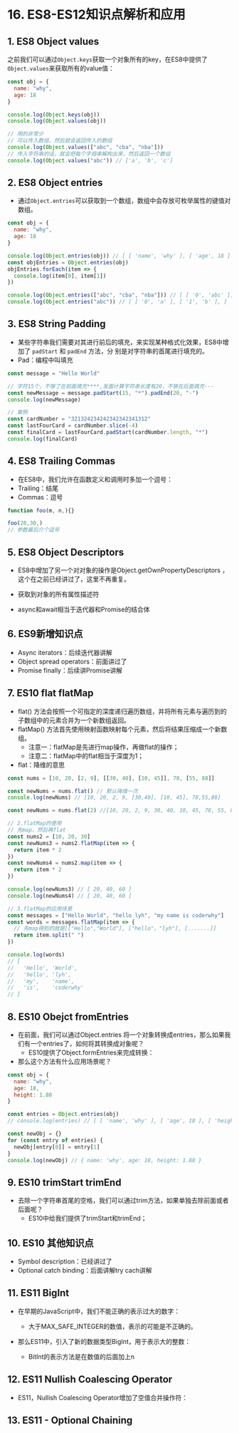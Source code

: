 # 16. ES8-ES12知识点解析和应用

## 1. ES8 Object values

之前我们可以通过`Object.keys`获取一个对象所有的key，在ES8中提供了 `Object.values`来获取所有的value值：

```js
const obj = {
  name: "why",
  age: 18
}

console.log(Object.keys(obj))
console.log(Object.values(obj))

// 用的非常少
// 可以传入数组，然后就会返回传入的数组
console.log(Object.values(["abc", "cba", "nba"]))
// 传入字符串的话，就会把每个字母串解构出来，然后返回一个数组
console.log(Object.values("abc")) // ['a', 'b', 'c']

```

## 2. ES8 Object entries

+ 通过`Object.entries`可以获取到一个数组，数组中会存放可枚举属性的键值对数组。

```js
const obj = {
  name: "why",
  age: 18
}

console.log(Object.entries(obj)) // [ [ 'name', 'why' ], [ 'age', 18 ] ]
const objEntries = Object.entries(obj)
objEntries.forEach(item => {
  console.log(item[0], item[1])
})

console.log(Object.entries(["abc", "cba", "nba"])) // [ [ '0', 'abc' ], [ '1', 'cba' ], [ '2', 'nba' ] ]
console.log(Object.entries("abc")) // [ [ '0', 'a' ], [ '1', 'b' ], [ '2', 'c' ] ]

```

## 3. ES8 String Padding

+ 某些字符串我们需要对其进行前后的填充，来实现某种格式化效果，ES8中增加了 `padStart` 和 `padEnd` 方法，分 别是对字符串的首尾进行填充的。
+ Pad：编程中叫填充

```js
const message = "Hello World"

// 字符15个，不够了在前面填充****,发面计算字符串长度有20，不够在后面填充---
const newMessage = message.padStart(15, "*").padEnd(20, "-")
console.log(newMessage)

// 案例
const cardNumber = "321324234242342342341312"
const lastFourCard = cardNumber.slice(-4)
const finalCard = lastFourCard.padStart(cardNumber.length, "*")
console.log(finalCard)

```

## 4. ES8 Trailing Commas

+ 在ES8中，我们允许在函数定义和调用时多加一个逗号：
+ Trailing：结尾
+ Commas：逗号

```js
function foo(m, n,){}

foo(20,30,)
// 参数最后介个逗号

```

## 5. ES8 Object Descriptors

+ ES8中增加了另一个对对象的操作是Object.getOwnPropertyDescriptors ，这个在之前已经讲过了，这里不再重复。
+ 获取到对象的所有属性描述符

+ async和await相当于迭代器和Promise的结合体



## 6. ES9新增知识点

+ Async iterators：后续迭代器讲解
+ Object spread operators：前面讲过了
+ Promise finally：后续讲Promise讲解



## 7. ES10 flat flatMap

+ flat() 方法会按照一个可指定的深度递归遍历数组，并将所有元素与遍历到的子数组中的元素合并为一个新数组返回。
+ flatMap() 方法首先使用映射函数映射每个元素，然后将结果压缩成一个新数组。
  + 注意一：flatMap是先进行map操作，再做flat的操作；
  + 注意二：flatMap中的flat相当于深度为1；
+ flat：降维的意思

```js
const nums = [10, 20, [2, 9], [[30, 40], [10, 45]], 78, [55, 88]]

const newNums = nums.flat() // 默认降维一次
console.log(newNums) // [10, 20, 2, 9, [30,40], [10, 45], 78,55,88]

const newNums = nums.flat(2) //[10, 20, 2, 9, 30, 40, 10, 45, 78, 55, 88]

// 2.flatMap的使用
// 先map，然后再flat
const nums2 = [10, 20, 30]
const newNums3 = nums2.flatMap(item => {
  return item * 2
})
const newNums4 = nums2.map(item => {
  return item * 2
})

console.log(newNums3) // [ 20, 40, 60 ]
console.log(newNums4) // [ 20, 40, 60 ]

// 3.flatMap的应用场景
const messages = ["Hello World", "hello lyh", "my name is coderwhy"]
const words = messages.flatMap(item => {
  // 先map得到的就是[["Hello","World"], ["hello"，"lyh"], [.......]]
  return item.split(" ")
})

console.log(words)
// [
//   'Hello', 'World',
//   'hello', 'lyh',
//   'my',    'name',
//   'is',    'coderwhy'
// ]

```

## 8. ES10 Obejct fromEntries

+ 在前面，我们可以通过Object.entries 将一个对象转换成entries，那么如果我们有一个entries了，如何将其转换成对象呢？
  + ES10提供了Object.formEntries来完成转换：
+ 那么这个方法有什么应用场景呢？

```js
const obj = {
  name: "why",
  age: 18,
  height: 1.88
}

const entries = Object.entries(obj)
// console.log(entries) // [ [ 'name', 'why' ], [ 'age', 18 ], [ 'height', 1.88 ] ]

const newObj = {}
for (const entry of entries) {
  newObj[entry[0]] = entry[1]
}
console.log(newObj) // { name: 'why', age: 18, height: 1.88 }
```





## 9. ES10 trimStart trimEnd

+ 去除一个字符串首尾的空格，我们可以通过trim方法，如果单独去除前面或者后面呢？
  + ES10中给我们提供了trimStart和trimEnd；



## 10. ES10 其他知识点

+ Symbol description：已经讲过了
+ Optional catch binding：后面讲解try cach讲解





## 11. ES11 BigInt

+ 在早期的JavaScript中，我们不能正确的表示过大的数字：
  + 大于MAX_SAFE_INTEGER的数值，表示的可能是不正确的。



+ 那么ES11中，引入了新的数据类型BigInt，用于表示大的整数：
  + BitInt的表示方法是在数值的后面加上n





## 12. ES11 Nullish Coalescing Operator

+ ES11，Nullish Coalescing Operator增加了空值合并操作符：





## 13. ES11 - Optional Chaining















